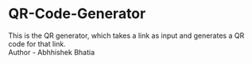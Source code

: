 # QR-Code-Generator
This is the QR generator, which takes a link as input and generates a QR code for that link.
<br> Author - Abhhishek Bhatia
